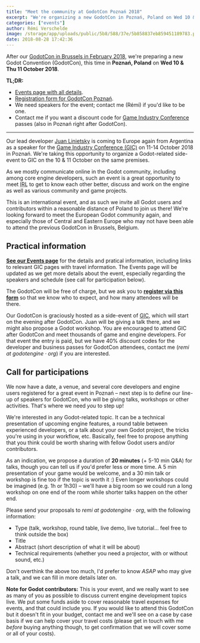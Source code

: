 ```yaml
---
title: "Meet the community at GodotCon Poznań 2018"
excerpt: "We're organizing a new GodotCon in Poznań, Poland on Wed 10 & Thu 11 October 2018, right before the Game Industry Conference (same location). Our lead developer Juan Linietsky will be there (flying in from Argentina), as well as many other core developers and Godot users, and we'd love you to join us there!"
categories: ["events"]
author: Rémi Verschelde
image: /storage/app/uploads/public/5b8/588/37e/5b858837eb859451189783.png
date: 2018-08-28 17:42:36
---
```


After our [GodotCon in Brussels in February 2018](/article/godotcon-2018-venue-and-call-proposals), we're preparing a new Godot Convention (GodotCon), this time in **Poznań, Poland** on **Wed 10 & Thu 11 October 2018**.

**TL;DR:**

- [Events page with all details](/events).
- [Registration form for GodotCon Poznań](https://framaforms.org/registration-godotcon-poznan-2018-1535467892).
- We need speakers for the event; contact me (Rémi) if you'd like to be one.
- Contact me if you want a discount code for [Game Industry Conference](https://gic.gd) passes (also in Poznań right after GodotCon).

------

Our lead developer [Juan Linietsky](https://github.com/reduz) is coming to Europe again from Argentina as a speaker for the [Game Industry Conference (GIC)](https://gic.gd) on 11-14 October 2018 in Poznań. We're taking this opportunity to organize a Godot-related side-event to GIC on the 10 & 11 October on the same premises.

As we mostly communicate online in the Godot community, including among core engine developers, such an event is a great opportunity to meet <abbr title="'In Real Life'">IRL</abbr> to get to know each other better, discuss and work on the engine as well as various community and game projects.

This is an international event, and as such we invite all Godot users and contributors within a reasonable distance of Poland to join us there! We're looking forward to meet the European Godot community again, and especially those of Central and Eastern Europe who may not have been able to attend the previous GodotCon in Brussels, Belgium.

## Practical information

[**See our Events page**](/events) for the details and pratical information, including links to relevant GIC pages with travel information. The Events page will be updated as we get more details about the event, especially regarding the speakers and schedule (see call for participation below).

The GodotCon will be free of charge, but we ask you to [**register via this form**](https://framaforms.org/registration-godotcon-poznan-2018-1535467892) so that we know who to expect, and how many attendees will be there.

Our GodotCon is graciously hosted as a side-event of [GIC](https://gic.gd), which will start on the evening after GodotCon. Juan will be giving a talk there, and we might also propose a Godot workshop. You are encouraged to attend GIC after GodotCon and meet thousands of game and engine developers. For that event the entry is paid, but we have 40% discount codes for the developer and business passes for GodotCon attendees, contact me (*remi at godotengine · org*) if you are interested.

## Call for participations

We now have a date, a venue, and several core developers and engine users registered for a great event in Poznań – next step is to define our line-up of speakers for GodotCon, who will be giving talks, workshops or other activities. That's where we need *you* to step up!

We're interested in any Godot-related topic. It can be a technical presentation of upcoming engine features, a round table between experienced developers, or a talk about your own Godot project, the tricks you're using in your workflow, etc. Basically, feel free to propose anything that you think could be worth sharing with fellow Godot users and/or contributors.

As an indication, we propose a duration of **20 minutes** (+ 5-10 min Q&A) for talks, though you can tell us if you'd prefer less or more time. A 5 min presentation of your game would be welcome, and a 30 min talk or workshop is fine too if the topic is worth it :) Even longer workshops could be imagined (e.g. 1h or 1h30) – we'll have a big room so we could run a long workshop on one end of the room while shorter talks happen on the other end.

Please send your proposals to *remi at godotengine · org*, with the following information:

- Type (talk, workshop, round table, live demo, live tutorial... feel free to think outside the box)
- Title
- Abstract (short description of what it will be about)
- Technical requirements (whether you need a projector, with or without sound, etc.)

Don't overthink the above too much, I'd prefer to know *ASAP* who may give a talk, and we can fill in more details later on.

**Note for Godot contributors:** This is your event, and we really want to see as many of you as possible to discuss current engine development topics live. We put some funds aside to cover reasonable travel expenses for events, and that could include you. If you would like to attend this GodotCon but it doesn't fit in your budget, contact me and we'll see on a case by case basis if we can help cover your travel costs (please get in touch with me *before* buying anything though, to get confirmation that we will cover some or all of your costs).

